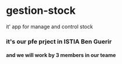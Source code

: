 # gestion-stock
it' app for manage and control stock 
### it's our pfe prject in ISTIA Ben Guerir
#### and we will work by 3 members in our teame
